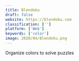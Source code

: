 ```yaml
---
title: Blendoku
draft: false 
website: https://blendoku.com
classification: ['']
platform: ['Web']
keywords: ['color']
image: 2020/04/Blendoku.png
---
```

Organize colors to solve puzzles